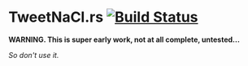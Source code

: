 # TweetNaCl.rs [![Build Status](https://travis-ci.org/erik/tweetnacl.rs.svg?branch=master)](https://travis-ci.org/erik/tweetnacl.rs)

**WARNING. This is super early work, not at all complete, untested...** 

*So don't use it.*
